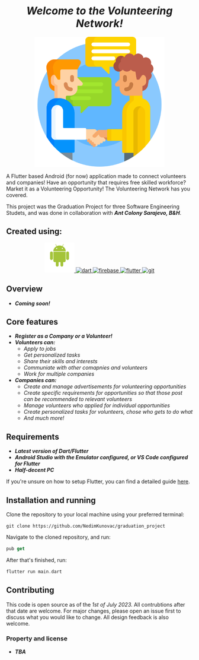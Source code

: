 <h1 align="center"><i>Welcome to the Volunteering Network!</i></h1>

<p align="center"> <a href="https://github.com/NedimKunovac/graduation_project/blob/main/assets/introduction.png" target="_blank" rel="noreferrer"> <img src="https://github.com/NedimKunovac/graduation_project/blob/main/assets/introduction.png" alt="android" width="350" height="350"/> </a> </p>

A Flutter based Android (for now) application made to connect volunteers and companies! Have an opportunity that requires free skilled workforce? Market it as a Volunteering Opportunity! The Volunteering Network has you covered.

This project was the Graduation Project for three Software Engineering Studets, and was done in collaboration with ***Ant Colony Sarajevo, B&H***.

## Created using:
<p align="center"> <a href="https://developer.android.com" target="_blank" rel="noreferrer"> <img src="https://raw.githubusercontent.com/devicons/devicon/master/icons/android/android-original-wordmark.svg" alt="android" width="80" height="80"/> </a> <a href="https://dart.dev" target="_blank" rel="noreferrer"> <img src="https://www.vectorlogo.zone/logos/dartlang/dartlang-icon.svg" alt="dart" width="80" height="80"/> </a> <a href="https://firebase.google.com/" target="_blank" rel="noreferrer"> <img src="https://www.vectorlogo.zone/logos/firebase/firebase-icon.svg" alt="firebase" width="80" height="80"/> </a> <a href="https://flutter.dev" target="_blank" rel="noreferrer"> <img src="https://www.vectorlogo.zone/logos/flutterio/flutterio-icon.svg" alt="flutter" width="80" height="80"/> </a> <a href="https://git-scm.com/" target="_blank" rel="noreferrer"> <img src="https://www.vectorlogo.zone/logos/git-scm/git-scm-icon.svg" alt="git" width="80" height="80"/> </a> </p>

## Overview
 - ***Coming soon!***

## Core features
 - ***Register as a Company or a Volunteer!***
 - ***Volunteers can:***
   - _Apply to jobs_
   - _Get personalized tasks_
   - _Share their skills and interests_
   - _Communiate with other comapnies and volunteers_
   - _Work for multiple companies_
 - ***Companies can:***
   - _Create and manage advertisements for volunteering opportunities_
   - _Create specific requirements for opportunities so that those post can be recommended to relevant volunteers_
   - _Manage volunteers who applied for individual opportunities_
   - _Create personalized tasks for volunteers, chose who gets to do what_
   - _And much more!_



## Requirements
 - ***Latest version of Dart/Flutter***
 - ***Android Studio with the Emulator configured, or VS Code configured for Flutter***
 - ***Half-decent PC***

If you're unsure on how to setup Flutter, you can find a detailed guide [here](https://docs.flutter.dev/get-started/install).

## Installation and running

Clone the repository to your local machine using your preferred terminal:
```git
git clone https://github.com/NedimKunovac/graduation_project
```

Navigate to the cloned repository, and run:
```dart
pub get
```

After that's finished, run:
```dart
flutter run main.dart
```

## Contributing
This code is open source as of the _1st of July 2023._ All contrubtions after that date are welcome. For major changes, please open an issue first to discuss what you would like to change. All design feedback is also welcome.

### Property and license
 - ***TBA***
